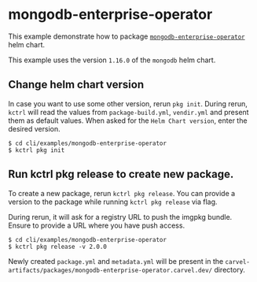 # mongodb-enterprise-operator

This example demonstrate how to package [`mongodb-enterprise-operator`](https://github.com/mongodb/helm-charts/tree/main/charts/enterprise-operator) helm chart.

This example uses the version `1.16.0` of the `mongodb` helm chart.

## Change helm chart version

In case you want to use some other version, rerun `pkg init`. During rerun, `kctrl` will read the values from `package-build.yml`, `vendir.yml` and present them as default values. When asked for the `Helm Chart version`, enter the desired version.
```shell
$ cd cli/examples/mongodb-enterprise-operator
$ kctrl pkg init
```

## Run kctrl pkg release to create new package.

To create a new package, rerun `kctrl pkg release`. You can provide a version to the package while running `kctrl pkg release` via flag.

During rerun, it will ask for a registry URL to push the imgpkg bundle. Ensure to provide a URL where you have push access.
```shell
$ cd cli/examples/mongodb-enterprise-operator
$ kctrl pkg release -v 2.0.0
```

Newly created `package.yml` and `metadata.yml` will be present in the `carvel-artifacts/packages/mongodb-enterprise-operator.carvel.dev/` directory.